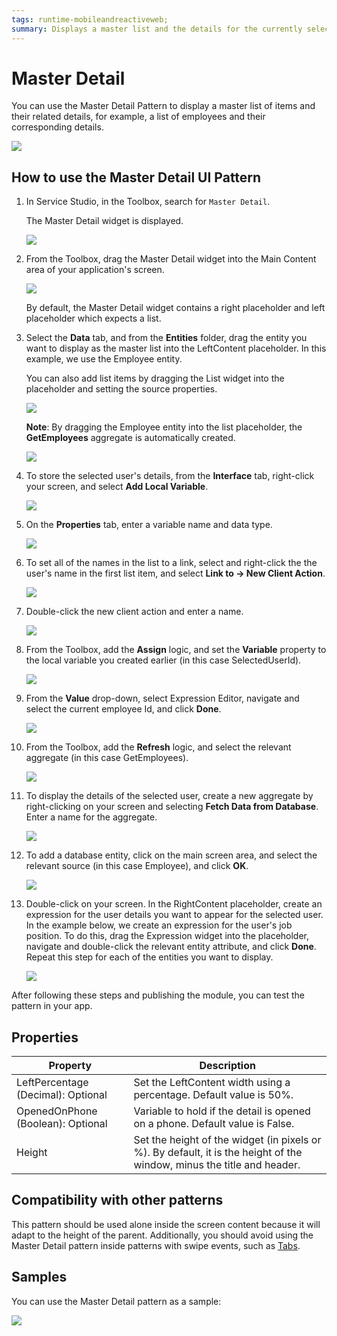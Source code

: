 ```yaml
---
tags: runtime-mobileandreactiveweb;  
summary: Displays a master list and the details for the currently selected item.
---
```


# Master Detail

You can use the Master Detail Pattern to display a master list of items and their related details, for example, a list of employees and their corresponding details. 

![](images/masterdetail-preview.png)

## How to use the Master Detail UI Pattern

1. In Service Studio, in the Toolbox, search for `Master Detail`. 

    The Master Detail widget is displayed.
    
    ![](images/masterdetail-widget.png)

1. From the Toolbox, drag the Master Detail widget into the Main Content area of your application's screen.

     ![](images/masterdetail-image-1.png)

     By default, the Master Detail widget contains a right placeholder and left placeholder which expects a list.

 1.  Select the **Data** tab, and from the **Entities** folder, drag the entity you want to display as the master list into the LeftContent placeholder. In this example, we use the Employee entity.
 
     You can also add list items by dragging the List widget into the placeholder and setting the source properties. 

     ![](images/masterdetail-image-2.png)

     **Note**: By dragging the Employee entity into the list placeholder, the **GetEmployees** aggregate is automatically created.

     ![](images/masterdetail-image-3.png)

 1. To store the selected user's details, from the  **Interface** tab, right-click your screen, and select **Add Local Variable**. 
 
    ![](images/masterdetail-image-4.png)
  
 1. On the **Properties** tab, enter a variable name and data type. 

    ![](images/masterdetail-image-5.png)

1. To set all of the names in the list to a link, select and right-click the the user's name in the first list item, and select **Link to -> New Client Action**.  

   ![](images/masterdetail-image-17.png)

1. Double-click the new client action and enter a name.

    ![](images/masterdetail-image-7.png)

1. From the Toolbox, add the **Assign** logic, and set the **Variable** property to the local variable you created earlier (in this case SelectedUserId). 

   ![](images/masterdetail-image-8.png)

1. From the **Value** drop-down, select Expression Editor, navigate and select the current employee Id, and click **Done**.

    ![](images/masterdetail-image-9.png)

1. From the Toolbox, add the **Refresh** logic, and select the relevant aggregate (in this case GetEmployees).  

   ![](images/masterdetail-image-12.png)

1. To display the details of the selected user, create a new aggregate by right-clicking on your screen and selecting **Fetch Data from Database**. Enter a name for the aggregate. 

    ![](images/masterdetail-image-14.png)

1. To add a database entity, click on the main screen area, and select the relevant source (in this case Employee), and click **OK**.

    ![](images/masterdetail-image-15.png)

1. Double-click on your screen. In the RightContent placeholder, create an expression for the user details you want to appear for the selected user. In the example below, we create an expression for the user's job position. To do this, drag the Expression widget into the placeholder, navigate and double-click the relevant entity attribute, and click **Done**. Repeat this step for each of the entities you want to display.

   ![](images/masterdetail-image-16.png)

After following these steps and publishing the module, you can test the pattern in your app. 

## Properties

**Property** |  **Description** |   
|---|---|
| LeftPercentage (Decimal): Optional | Set the LeftContent width using a percentage. Default value is 50%. |
| OpenedOnPhone (Boolean): Optional |  Variable to hold if the detail is opened on a phone. Default value is False.|
| Height | Set the height of the widget (in pixels or %). By default, it is the height of the window, minus the title and header.|
 
## Compatibility with other patterns

This pattern should be used alone inside the screen content because it will adapt to the height of the parent. Additionally, you should avoid using the Master Detail pattern inside patterns with swipe events, such as [Tabs](<tabs.md>).

## Samples

You can use the Master Detail pattern as a sample:

![](images/MasterDetail-Sample-1.PNG)
